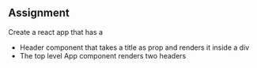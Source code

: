 ## Assignment
Create a react app that has a
- Header component that takes a title as prop and renders it inside a div
- The top level App component renders two headers